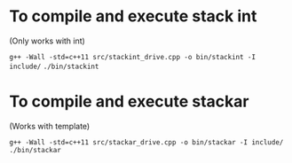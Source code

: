 # To compile and execute stack int #
(Only works with int)

`g++ -Wall -std=c++11 src/stackint_drive.cpp -o bin/stackint -I include/`
`./bin/stackint`

# To compile and execute stackar #
(Works with template)

`g++ -Wall -std=c++11 src/stackar_drive.cpp -o bin/stackar -I include/`
`./bin/stackar`

